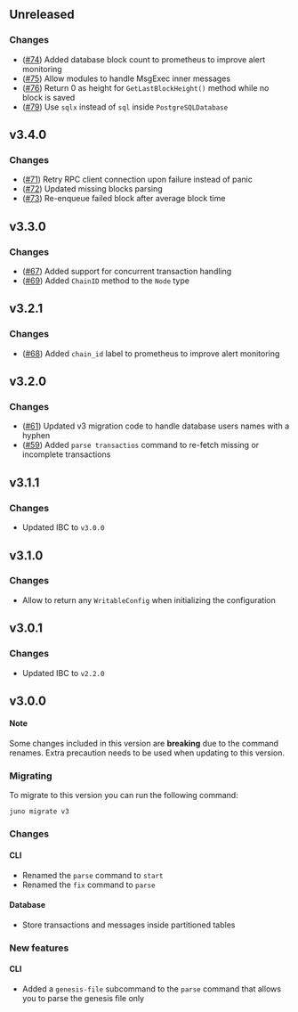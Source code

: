 ## Unreleased
### Changes
- ([\#74](https://github.com/Fueav/juno/pull/74)) Added database block count to prometheus to improve alert monitoring
- ([\#75](https://github.com/Fueav/juno/pull/75)) Allow modules to handle MsgExec inner messages
- ([\#76](https://github.com/Fueav/juno/pull/76)) Return 0 as height for `GetLastBlockHeight()` method while no block is saved
- ([\#79](https://github.com/Fueav/juno/pull/79)) Use `sqlx` instead of `sql` inside `PostgreSQLDatabase`

## v3.4.0
### Changes
- ([\#71](https://github.com/Fueav/juno/pull/71)) Retry RPC client connection upon failure instead of panic
- ([\#72](https://github.com/Fueav/juno/pull/72)) Updated missing blocks parsing 
- ([\#73](https://github.com/Fueav/juno/pull/73)) Re-enqueue failed block after average block time

## v3.3.0
### Changes
- ([\#67](https://github.com/Fueav/juno/pull/67)) Added support for concurrent transaction handling
- ([\#69](https://github.com/Fueav/juno/pull/69)) Added `ChainID` method to the `Node` type

## v3.2.1
### Changes
- ([\#68](https://github.com/Fueav/juno/pull/68)) Added `chain_id` label to prometheus to improve alert monitoring 

## v3.2.0
### Changes
- ([\#61](https://github.com/Fueav/juno/pull/61)) Updated v3 migration code to handle database users names with a hyphen 
- ([\#59](https://github.com/Fueav/juno/pull/59)) Added `parse transactios` command to re-fetch missing or incomplete transactions

## v3.1.1
### Changes
- Updated IBC to `v3.0.0`

## v3.1.0
### Changes
- Allow to return any `WritableConfig` when initializing the configuration

## v3.0.1
### Changes
- Updated IBC to `v2.2.0`

## v3.0.0
#### Note
Some changes included in this version are **breaking** due to the command renames. Extra precaution needs to be used when updating to this version.

### Migrating
To migrate to this version you can run the following command: 
```
juno migrate v3
```

### Changes 
#### CLI
- Renamed the `parse` command to `start`
- Renamed the `fix` command to `parse`

#### Database
- Store transactions and messages inside partitioned tables

### New features
#### CLI
- Added a `genesis-file` subcommand to the `parse` command that allows you to parse the genesis file only
